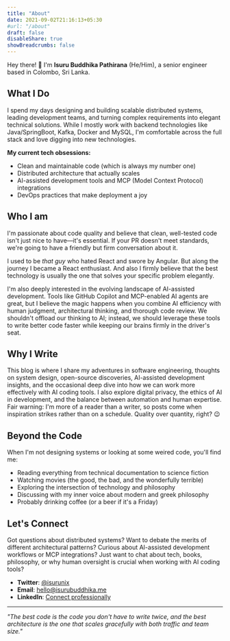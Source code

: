 ```yaml
---
title: "About"
date: 2021-09-02T21:16:13+05:30
#url: "/about"
draft: false
disableShare: true
showBreadcrumbs: false
---
```


Hey there! 👋 I'm **Isuru Buddhika Pathirana** (He/Him), a senior engineer based in Colombo, Sri Lanka.

## What I Do

I spend my days designing and building scalable distributed systems, leading development teams, and turning complex requirements into elegant technical solutions. While I mostly work with backend technologies like Java/SpringBoot, Kafka, Docker and MySQL, I'm comfortable across the full stack and love digging into new technologies.

**My current tech obsessions:**
- Clean and maintainable code (which is always my number one)
- Distributed architecture that actually scales
- AI-assisted development tools and MCP (Model Context Protocol) integrations
- DevOps practices that make deployment a joy

## Who I am

I'm passionate about code quality and believe that clean, well-tested code isn't just nice to have—it's essential. If your PR doesn't meet standards, we're going to have a friendly but firm conversation about it.

I used to be *that guy* who hated React and swore by Angular. But along the journey I became a React enthusiast. And also I firmly believe that the best technology is usually the one that solves your specific problem elegantly.

I'm also deeply interested in the evolving landscape of AI-assisted development. Tools like GitHub Copilot and MCP-enabled AI agents are great, but I believe the magic happens when you combine AI efficiency with human judgment, architectural thinking, and thorough code review. We shouldn't offload our thinking to AI; instead, we should leverage these tools to write better code faster while keeping our brains firmly in the driver's seat.

## Why I Write

This blog is where I share my adventures in software engineering, thoughts on system design, open-source discoveries, AI-assisted development insights, and the occasional deep dive into how we can work more effectively with AI coding tools. I also explore digital privacy, the ethics of AI in development, and the balance between automation and human expertise. Fair warning: I'm more of a reader than a writer, so posts come when inspiration strikes rather than on a schedule. Quality over quantity, right? 😉

## Beyond the Code

When I'm not designing systems or looking at some weired code, you'll find me:
- Reading everything from technical documentation to science fiction
- Watching movies (the good, the bad, and the wonderfully terrible)
- Exploring the intersection of technology and philosophy
- Discussing with my inner voice about modern and greek philosophy
- Probably drinking coffee (or a beer if it's a Friday)

## Let's Connect

Got questions about distributed systems? Want to debate the merits of different architectural patterns? Curious about AI-assisted development workflows or MCP integrations? Just want to chat about tech, books, philosophy, or why human oversight is crucial when working with AI coding tools?

- **Twitter**: [@isurunix](https://twitter.com/isurunix)
- **Email**: hello@isurubuddhika.me
- **LinkedIn**: [Connect professionally](https://linkedin.com/in/isurubuddhika)

---

*"The best code is the code you don't have to write twice, and the best architecture is the one that scales gracefully with both traffic and team size."*
